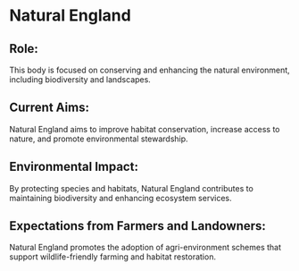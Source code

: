 # Natural England
## Role:
This body is focused on conserving and enhancing the natural environment, including biodiversity and landscapes.
## Current Aims:
Natural England aims to improve habitat conservation, increase access to nature, and promote environmental stewardship.
## Environmental Impact:
By protecting species and habitats, Natural England contributes to maintaining biodiversity and enhancing ecosystem services.
## Expectations from Farmers and Landowners:
Natural England promotes the adoption of agri-environment schemes that support wildlife-friendly farming and habitat restoration.
